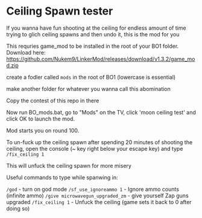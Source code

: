 # Ceiling Spawn tester

If you wanna have fun shooting at the ceiling for endless amount of time trying to glich ceiling spawns and then undo it, this is the mod for you

This requries game_mod to be installed in the root of your BO1 folder. Download here: https://github.com/Nukem9/LinkerMod/releases/download/v1.3.2/game_mod.zip

create a fodler called `mods` in the root of BO1 (lowercase is essential)

make another folder for whatever you wanna call this abomination

Copy the contest of this repo in there

Now run BO_mods.bat, go to "Mods" on the TV, click 'moon ceiling test' and click OK to launch the mod.

Mod starts you on round 100.

To un-fuck up the ceiling spawn after spending 20 minutes of shooting the ceiling, open the console (~ key right below your escape key) and type
`/fix_ceiling 1`

This will unfuck the ceiling spawn for more misery

Useful commands to type while spanwing in:

`/god` - turn on god mode
`/sf_use_ignoreammo 1` - Ignore ammo counts (infinite ammo)
`/give microwavegun_upgraded_zm` - give yourself Zap guns upgraded
`/fix_ceiling 1` - Unfuck the ceiling (game sets it back to 0 after doing so)